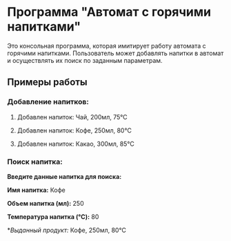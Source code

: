 # Программа "Автомат с горячими напитками"

Это консольная программа, которая имитирует работу автомата с горячими напитками. Пользователь может добавлять напитки в автомат и осуществлять их поиск по заданным параметрам.
## Примеры работы

### Добавление напитков:

1. Добавлен напиток: Чай, 200мл, 75°C

2. Добавлен напиток: Кофе, 250мл, 80°C

3. Добавлен напиток: Какао, 300мл, 85°C


### Поиск напитка:

  **Введите данные напитка для поиска:**

**Имя напитка:** Кофе

**Объем напитка (мл):** 250

**Температура напитка (°C):** 80

**Выданный продукт:* Кофе, 250мл, 80°C
